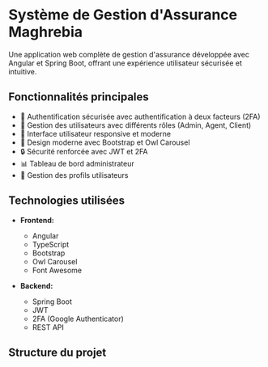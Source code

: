 # Système de Gestion d'Assurance Maghrebia

Une application web complète de gestion d'assurance développée avec Angular et Spring Boot, offrant une expérience utilisateur sécurisée et intuitive.

## Fonctionnalités principales

- 🔐 Authentification sécurisée avec authentification à deux facteurs (2FA)
- 👥 Gestion des utilisateurs avec différents rôles (Admin, Agent, Client)
- 📱 Interface utilisateur responsive et moderne
- 🎨 Design moderne avec Bootstrap et Owl Carousel
- 🔒 Sécurité renforcée avec JWT et 2FA
- 📊 Tableau de bord administrateur
- 👤 Gestion des profils utilisateurs

## Technologies utilisées

- **Frontend:**
  - Angular
  - TypeScript
  - Bootstrap
  - Owl Carousel
  - Font Awesome

- **Backend:**
  - Spring Boot
  - JWT
  - 2FA (Google Authenticator)
  - REST API

## Structure du projet
